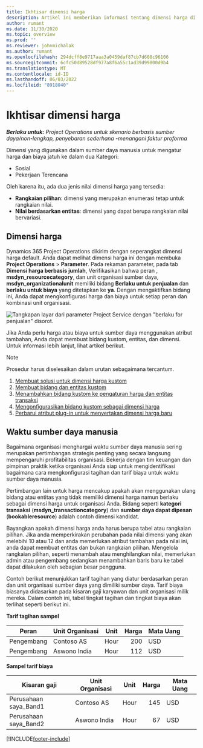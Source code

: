 ```yaml
---
title: Ikhtisar dimensi harga
description: Artikel ini memberikan informasi tentang dimensi harga di Dynamics 365 Project Operations.
author: rumant
ms.date: 11/30/2020
ms.topic: overview
ms.prod: ''
ms.reviewer: johnmichalak
ms.author: rumant
ms.openlocfilehash: 294dcff8e9717aaa3a0459daf87cb7d608c96106
ms.sourcegitcommit: 6cfc50d89528df977a8f6a55c1ad39d99800d9b4
ms.translationtype: MT
ms.contentlocale: id-ID
ms.lasthandoff: 06/03/2022
ms.locfileid: "8918040"
---
```

# <a name="pricing-dimensions-overview"></a>Ikhtisar dimensi harga

_**Berlaku untuk:** Project Operations untuk skenario berbasis sumber daya/non-lengkap, penyebaran sederhana -menangani faktur proforma_

Dimensi yang digunakan dalam sumber daya manusia untuk mengatur harga dan biaya jatuh ke dalam dua Kategori:

- Sosial
- Pekerjaan Terencana

Oleh karena itu, ada dua jenis nilai dimensi harga yang tersedia:

- **Rangkaian pilihan**: dimensi yang merupakan enumerasi tetap untuk rangkaian nilai.
- **Nilai berdasarkan entitas**: dimensi yang dapat berupa rangkaian nilai bervariasi.

## <a name="pricing-dimensions"></a>Dimensi harga

Dynamics 365 Project Operations dikirim dengan seperangkat dimensi harga default. Anda dapat melihat dimensi harga ini dengan membuka **Project Operations** > **Parameter**. Pada rekaman parameter, pada tab **Dimensi harga berbasis jumlah**, Verifikasikan bahwa peran , **msdyn_resourcecategory**, dan unit organisasi sumber daya, **msdyn_organizationalunit** memiliki bidang **Berlaku untuk penjualan** dan **berlaku untuk biaya** yang ditetapkan ke **ya**. Dengan mengaktifkan bidang ini, Anda dapat mengkonfigurasi harga dan biaya untuk setiap peran dan kombinasi unit organisasi.

![Tangkapan layar dari parameter Project Service dengan "berlaku for penjualan" disorot.](media/PS-OOB-parameters.png)

Jika Anda perlu harga atau biaya untuk sumber daya menggunakan atribut tambahan, Anda dapat membuat bidang kustom, entitas, dan dimensi. Untuk informasi lebih lanjut, lihat artikel berikut. 
  
  > [!NOTE]
  > Prosedur harus diselesaikan dalam urutan sebagaimana tercantum.

1. [Membuat solusi untuk dimensi harga kustom](../sales/create-solution-custompd.md)
2. [Membuat bidang dan entitas kustom](create-custom-fields-entities-pricing-dimensions.md)
3. [Menambahkan bidang kustom ke pengaturan harga dan entitas transaksi ](add-custom-fields-price-setup-transactional-entities.md)
4. [Mengonfigurasikan bidang kustom sebagai dimensi harga ](set-up-custom-fields-pricing-dimensions.md)
5. [Perbarui atribut plug-in untuk menyertakan dimensi harga baru](update-plugin-attributes-pd.md)


## <a name="pricing-human-resource-time"></a>Waktu sumber daya manusia
Bagaimana organisasi menghargai waktu sumber daya manusia sering merupakan pertimbangan strategis penting yang secara langsung mempengaruhi profitabilitas organisasi. Bekerja dengan tim keuangan dan pimpinan praktik ketika organisasi Anda siap untuk mengidentifikasi bagaimana cara mengkonfigurasi tagihan dan tarif biaya untuk waktu sumber daya manusia.

Pertimbangan lain untuk harga mencakup apakah akan menggunakan ulang bidang atau entitas yang tidak memiliki dimensi harga namun berlaku sebagai dimensi harga untuk organisasi Anda. Bidang seperti **kategori transaksi** (**msdyn_transactioncategory**) dan **sumber daya dapat dipesan** (**bookableresource**) adalah contoh dimensi kandidat. 

Bayangkan apakah dimensi harga anda harus berupa tabel atau rangkaian pilihan. Jika anda memperkirakan perubahan pada nilai dimensi yang akan melebihi 10 atau 12 dan anda memerlukan atribut tambahan pada nilai ini, anda dapat membuat entitas dan bukan rangkaian pilihan. Mengelola rangkaian pilihan, seperti menambah atau menghilangkan nilai, memerlukan admin atau pengembang sedangkan menambahkan baris baru ke tabel dapat dilakukan oleh sebagian besar pengguna.

Contoh berikut menunjukkan tarif tagihan yang diatur berdasarkan peran dan unit organisasi sumber daya yang dimiliki sumber daya. Tarif biaya biasanya didasarkan pada kisaran gaji karyawan dan unit organisasi milik mereka. Dalam contoh ini, tabel tingkat tagihan dan tingkat biaya akan terlihat seperti berikut ini.

**Tarif tagihan sampel**

| Peran        | Unit Organisasi    |Unit      |Harga      |Mata Uang  |
| ------------|-------------|----------|----------:|----------|
| Pengembang   | Contoso AS  |Hour | 200|USD     |
| Pengembang   | Aswono India |Hour|   112|USD     |


**Sampel tarif biaya**

| Kisaran gaji     | Unit Organisasi    |Unit      |Harga      |Mata Uang  |
| ----------------|-------------|----------|----------:|----------|
| Perusahaan saya_Band1 | Contoso AS  |Hour | 145|USD     |
| Perusahaan saya_Band2 | Aswono India |Hour|   67|USD     |


[!INCLUDE[footer-include](../includes/footer-banner.md)]